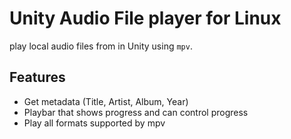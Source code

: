 # Unity Audio File player for Linux

play local audio files from in Unity using `mpv`.

## Features

- Get metadata (Title, Artist, Album, Year)
- Playbar that shows progress and can control progress
- Play all formats supported by mpv